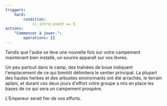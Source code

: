 ```yaml
---
triggers:
    hard:
        condition:
            sl.intro_event == 5
actions:
    "Commencer à jouer.":
        operations: []
---
```


Tandis que l'aube se lève une nouvelle fois sur votre campement maintenant bien installé, un sourire apparaît sur vos lèvres.

Un peu partout dans le camp, des traînées de boue indiquent l'emplacement de ce qui bientôt délimitera le sentier principal. La plupart des hautes herbes et des arbustes environnants ont été arrachés, le terrain aplani, et durant ces deux jours d'effort votre groupe a mis en place les bases de ce qui sera un campement prospère.

L'Empereur serait fier de vos efforts.
